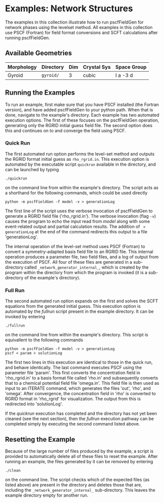 # Examples: Network Structures

The examples in this collection illustrate how to run pscfFieldGen
for network phases using the levelset method.
All examples in this collection use PSCF (Fortran) for
field format conversions and SCFT calculations after running pscfFieldGen.

## Available Geometries

Morphology                      | Directory |  Dim  | Crystal Sys   | Space Group
----------------------------    | --------- | ----- | ------------  | -----------
Gyroid                          | `gyroid/` |   3   | cubic         | I a -3 d

## Running the Examples

To run an example, first make sure that you have PSCF installed (the Fortran
version), and have added pscfFieldGen to your python path.
When that is done, navigate to the example's directory. Each example has two
automated execution options. The first of these focuses on the pscfFieldGen 
operation, generating only the RGRID initial guess field file.
The second option does this and continues on to and converge the field
using PSCF.

### Quick Run

The first automated run option performs the level-set method and outputs the
RGRID format initial guess as `rho_rgrid.in`.
This execution option is automated
by the executable script `quickrun` available in the directory, and can be launched
by typing

```
./quickrun
```

on the command line from within the example's directory. 
The script acts as a shorthand for the following
commands, which could be used directly

```
python -m pscfFieldGen -f model -v > generationLog
```

The first line of the script uses the verbose invocation of pscfFieldGen
to generate a RGRID field file ('rho_rgrid.in'). The verbose invocation 
(flag `-v`) causes the program to echo the input read from *model*
along with some event-related output and partial calculation results.
The addition of ` > generationLog`
at the end of the command redirects this output to a file 'generationLog'.

The internal operation of the level-set method uses PSCF (Fortran) to 
convert a symmetry-adapted basis field file to an RGRID file.
This internal operation produces a parameter file, two field files, and
a log of output from the execution of PSCF. All four of these files are
generated in a sub-directory called `_network_generator_internal_`, 
which is created by the program within the directory from which the program
is invoked (it is a sub-directory of the example's directory).

### Full Run

The second automated run option expands on the first and solves the
SCFT equations from the generated initial guess. This execution option
is automated by the *fullrun* script present in the example directory.
It can be invoked by entering

```
./fullrun
```

on the command line from within the example's directory. 
This script is equivallent to the following commands

```
python -m pscfFieldGen -f model -v > generationLog
pscf < param > solutionLog
```

The first two lines in this execution are identical to those 
in the quick run, and behave identically.
The last command executes PSCF using the parameter file 
'param'. This first converts the concentration field
in 'rho_rgrid.in' to a basis format file called 'rho.in' and
subsequently converts that to a chemical potential 
field file 'omega.in'. This field file is then used as input to
an ITERATE command, which generates the files 'out', 'rho', and
'omega'. After convergence, the concentration field in 'rho' is 
converted to RGRID format in 'rho_rgrid' for visualization.
The output from this is redirected into 'solutionLog'.

If the *quickrun* execution has completed and the directory
has not yet been cleaned (see the next section), then the
*fullrun* execution pathway can be completed simply by executing
the second command listed above.

## Resetting the Example

Because of the large number of files produced by the example,
a script is provided to automatically delete all of these files to reset
the example.
After running an example, the files generated by it can
be removed by entering 

```
./clean
```

on the command line. The script checks which of the expected files
(as listed above) are present in the directory and deletes those that
are, including the `_network_generator_internal_` sub-directory.
This leaves the example directory empty for another run.

